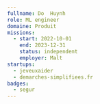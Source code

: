 ```yaml
---
fullname: Do  Huynh
role: ML engineer
domaine: Produit
missions:
  - start: 2022-10-01
    end: 2023-12-31
    status: independent
    employer: Malt
startups:
  - jeveuxaider
  - demarches-simplifiees.fr
badges:
  - segur
---
```



